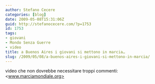 ```yaml
---
author: Stefano Cecere
categories: [blog]
date: 2009-05-08T15:31:06Z
guid: http://stefanocecere.com/?p=1753
id: 1753
tags:
- giovani
- Mondo Senza Guerre
- video
title: a Buenos Aires i giovani si mettono in marcia…
slug: /2009/05/08/a-buenos-aires-i-giovani-si-mettono-in-marcia/
---
```


video che non dovrebbe necessitare troppi commenti: <www.marciamondiale.org>